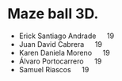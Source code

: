 # Maze ball 3D.

* Erick Santiago Andrade &emsp; 19 <br />
* Juan David Cabrera &emsp; 19 <br />
* Karen Daniela Moreno &emsp; 19 <br />
* Álvaro Portocarrero &emsp; 19 <br />
* Samuel Riascos &emsp; 19 <br />
